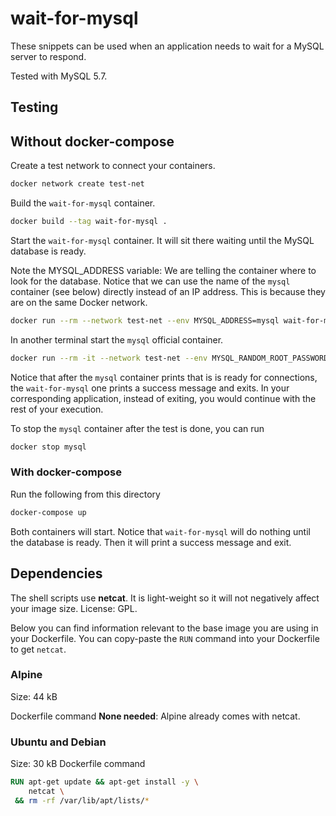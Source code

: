 # wait-for-mysql

These snippets can be used when an application needs to wait for a MySQL server to respond.

Tested with MySQL 5.7.

## Testing
## Without docker-compose
Create a test network to connect your containers.
```bash
docker network create test-net
```

Build the `wait-for-mysql` container.
```bash
docker build --tag wait-for-mysql .
```

Start the `wait-for-mysql` container. It will sit there waiting until the MySQL database is ready.

Note the MYSQL_ADDRESS variable: We are telling the container where to look for the database. Notice that we can use
the name of the `mysql` container (see below) directly instead of an IP address. This is because they are on the same
Docker network.
```bash
docker run --rm --network test-net --env MYSQL_ADDRESS=mysql wait-for-mysql
```

In another terminal start the `mysql` official container.
```bash
docker run --rm -it --network test-net --env MYSQL_RANDOM_ROOT_PASSWORD=true --name mysql mysql
```

Notice that after the `mysql` container prints that is is ready for connections, the `wait-for-mysql` one prints a
success message and exits. In your corresponding application, instead of exiting, you would continue with the rest of
your execution.

To stop the `mysql` container after the test is done, you can run
```bash
docker stop mysql
```

### With docker-compose
Run the following from this directory
```bash
docker-compose up
```

Both containers will start. Notice that `wait-for-mysql` will do nothing until the database is ready. Then it will print
a success message and exit.

## Dependencies
The shell scripts use **netcat**. It is light-weight so it will not negatively affect your image size.
License: GPL. 

Below you can find information relevant to the base image you are using in your Dockerfile. You can copy-paste the `RUN`
command into your Dockerfile to get `netcat`.

### Alpine
Size: 44 kB

Dockerfile command
**None needed**: Alpine already comes with netcat.

### Ubuntu and Debian
Size: 30 kB
Dockerfile command
```dockerfile
RUN apt-get update && apt-get install -y \
    netcat \
 && rm -rf /var/lib/apt/lists/*
```
